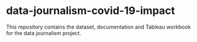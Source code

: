 # data-journalism-covid-19-impact
This repository contains the dataset, documentation and Tableau workbook for the data journalism project.
